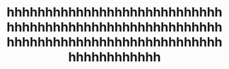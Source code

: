 ---
title: hhhhhhhhhhhhhhhhhhhhhhhhhhhhhhhhhhhhhhhhhhhhhhhhhhhhhhhhhhhhhhhhhhhhhhhhhhhhhhhhhhhhhhhhhhhhhhhh
emoji: 🐳
colorFrom: blue
colorTo: blue
sdk: static
pinned: false
tags:
  - deepsite
---